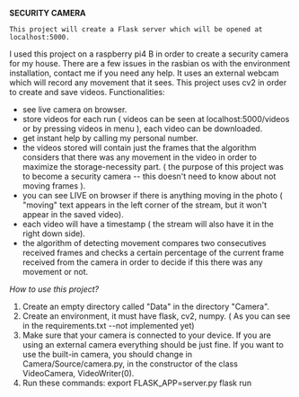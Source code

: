   **SECURITY CAMERA**
  
    This project will create a Flask server which will be opened at localhost:5000.
I used this project on a raspberry pi4 B in order to create a security camera for my house. There are a few issues in the rasbian os with the environment installation, contact me if you need any help.
It uses an external webcam which will record any movement that it sees. This project uses cv2 in order to create and save videos.
Functionalities:
   - see live camera on browser.
   - store videos for each run ( videos can be seen at localhost:5000/videos or by pressing videos in menu ), each video can be downloaded.
   - get instant help by calling my personal number.
   - the videos stored will contain just the frames that the algorithm considers that there was any movement in the video in order to maximize the storage-necessity part. ( the purpose of this project was to become a security camera -- this doesn't need to know about not moving frames ).
   - you can see LIVE on browser if there is anything moving in the photo ( "moving" text appears in the left corner of the stream, but it won't appear in the saved video).
   - each video will have a timestamp ( the stream will also have it in the right down side).
   - the algorithm of detecting movement compares two consecutives received frames and checks a certain percentage of the current frame received from the camera in order to decide if this there was any movement or not.
   
   *How to use this project?*
1. Create an empty directory called "Data" in the directory "Camera".
2. Create an environment, it must have flask, cv2, numpy. ( As you can see in the requirements.txt --not implemented yet)
3. Make sure that your camera is connected to your device. If you are using an external camera everything should be just fine. If you want to use the built-in camera, you should change in Camera/Source/camera.py, in the constructor of the class VideoCamera, VideoWriter(0).
4. Run these commands: export FLASK_APP=server.py
                       flask run
                      
